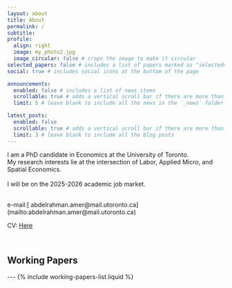 ```yaml
---
layout: about
title: About
permalink: /
subtitle: 
profile:
  align: right
  image: my_photo2.jpg
  image_circular: false # crops the image to make it circular
selected_papers: false # includes a list of papers marked as "selected={true}"
social: true # includes social icons at the bottom of the page

announcements:
  enabled: false # includes a list of news items
  scrollable: true # adds a vertical scroll bar if there are more than 3 news items
  limit: 5 # leave blank to include all the news in the `_news` folder

latest_posts:
  enabled: false
  scrollable: true # adds a vertical scroll bar if there are more than 3 new posts items
  limit: 3 # leave blank to include all the blog posts
---
```


<p class="about-text">I am a PhD candidate in Economics at the University of Toronto. 
<br>
My research interests lie at the intersection of Labor, Applied Micro, and Spatial Economics. 
<br>
<br>
I will be on the 2025-2026 academic job market. </p>
<br>
e-mail:[ abdelrahman.amer@mail.utoronto.ca](mailto:abdelrahman.amer@mail.utoronto.ca)
<br>

CV: [Here](/assets/pdf/AmerAbdelrahman_CV2.pdf)
<br>

<br>

<h2 class="research-subtitle-about">Working Papers</h2>
---
{% include working-papers-list.liquid %}


